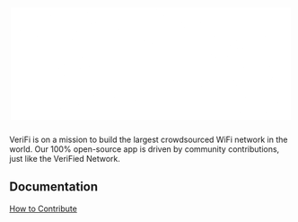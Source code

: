 <h1 align="center">

<picture>
  <source media="(prefers-color-scheme: dark)" srcset=".github/VeriFi_white_transparent.gif">
  <img alt="Text changing depending on mode. Light: 'So light!' Dark: 'So dark!'" src=".github/VeriFi_black_transparent.gif">
</picture>

</h1>

VeriFi is on a mission to build the largest crowdsourced WiFi network in the world. Our 100% open-source app is driven by community contributions, just like the VeriFied Network.

## Documentation

[How to Contribute](./CONTRIBUTING.md)
